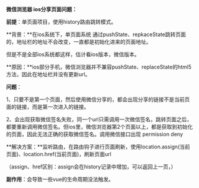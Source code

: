 **微信浏览器 ios分享页面问题：**



**前提**：单页面项目，使用history路由跳转模式。



**背景：**在ios系统下，单页面系统 通过pushState、repkaceState跳转页面的，地址栏的地址不会改变，一直都是初始化进来的页面地址。

但是不是全部ios系统都这样，估计看ios版本，微信版本。



**原因：**ios部分手机，微信浏览器并不兼容pushState、replaceState的html5方法，因此在地址栏并没有更新url。 



**问题**：

1、只要不是第一个页面，然后使用微信分享的，都会出现分享的链接不是当前页面的链接，而是第一次进入的链接。

2、会出现获取微信签名失败，同一个url只需调用一次微信签名，跳转页面之后，都要重新调用微信签名。但ios里，微信浏览器第2个页面以上，都是获取到初始化的页面，因此无法正确的获取微信签名。调用微信接口出现 permission deny



**解决方案：**监听路由，在路由钩子进行页面刷新，使用location.assign(当前页面)、location.href(当前页面)，刷新页面url

（assign、href区别：assign会在history记录中增加，可以返回上一页，）



**副作用**：会导致一些vue的生命周期没法触发。


